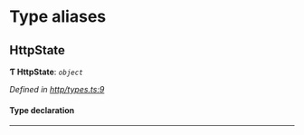 

# Type aliases

<a id="httpstate"></a>

##  HttpState

**Ƭ HttpState**: *`object`*

*Defined in [http/types.ts:9](https://github.com/polkadot-js/api/blob/a2b038e/packages/rpc-provider/src/http/types.ts#L9)*

#### Type declaration

___

